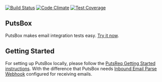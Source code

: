 [![Build Status](https://travis-ci.org/phstc/putsbox.svg)](https://travis-ci.org/phstc/putsbox)
[![Code Climate](https://codeclimate.com/github/phstc/putsbox/badges/gpa.svg)](https://codeclimate.com/github/phstc/putsbox)
[![Test Coverage](https://codeclimate.com/github/phstc/putsbox/badges/coverage.svg)](https://codeclimate.com/github/phstc/putsbox/coverage)

## PutsBox

PutsBox makes email integration tests easy. [Try it now](http://putsbox.com).


## Getting Started

For setting up PutsBox locally, please follow the [PutsReq Getting Started instructions](https://github.com/phstc/putsreq/blob/master/README.md#getting-started). With the difference that PutsBox needs [Inbound Email Parse Webhook](https://sendgrid.com/docs/API_Reference/Webhooks/inbound_email.html) configured for receiving emails.
